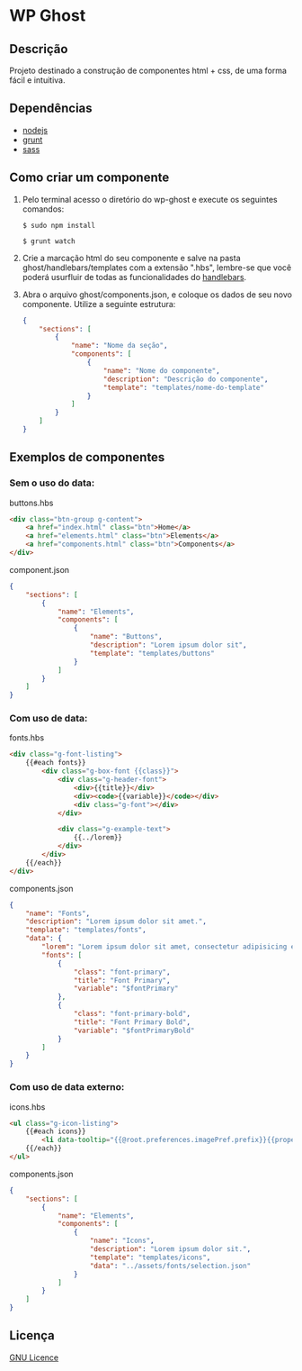# WP Ghost

## Descrição

Projeto destinado a construção de componentes html + css, de uma forma fácil e intuitiva.

## Dependências

* [nodejs](https://nodejs.org/)
* [grunt](http://gruntjs.com/)
* [sass](http://sass-lang.com/install)

## Como criar um componente

1. Pelo terminal acesso o diretório do wp-ghost e execute os seguintes comandos:

    ```shell
    $ sudo npm install
    ```
    ```shell
    $ grunt watch
    ```

2. Crie a marcação html do seu componente e salve na pasta ghost/handlebars/templates com a extensão ".hbs", lembre-se que você poderá usurfluir de todas as funcionalidades do [handlebars](http://handlebarsjs.com/).

3. Abra o arquivo ghost/components.json, e coloque os dados de seu novo componente. Utilize a seguinte estrutura:

    ```json
    {
        "sections": [
            {
                "name": "Nome da seção",
                "components": [
                    {
                        "name": "Nome do componente",
                        "description": "Descrição do componente",
                        "template": "templates/nome-do-template"
                    }
                ]
            }
        ]
    }
    ```

## Exemplos de componentes

### Sem o uso do data:

buttons.hbs

```html
<div class="btn-group g-content">
    <a href="index.html" class="btn">Home</a>
    <a href="elements.html" class="btn">Elements</a>
    <a href="components.html" class="btn">Components</a>
</div>
```
component.json

```json
{
    "sections": [
        {
            "name": "Elements",
            "components": [
                {
                    "name": "Buttons",
                    "description": "Lorem ipsum dolor sit",
                    "template": "templates/buttons"
                }
            ]
        }
    ]
}
```
### Com uso de data:

fonts.hbs
```html
<div class="g-font-listing">
    {{#each fonts}}
        <div class="g-box-font {{class}}">
            <div class="g-header-font">
                <div>{{title}}</div>
                <div><code>{{variable}}</code></div>
                <div class="g-font"></div>
            </div>

            <div class="g-example-text">
                {{../lorem}}
            </div>
        </div>
    {{/each}}
</div>
```

components.json

```json
{
    "name": "Fonts",
    "description": "Lorem ipsum dolor sit amet.",
    "template": "templates/fonts",
    "data": {
        "lorem": "Lorem ipsum dolor sit amet, consectetur adipisicing elit.",
        "fonts": [
            {
                "class": "font-primary",
                "title": "Font Primary",
                "variable": "$fontPrimary"
            },
            {
                "class": "font-primary-bold",
                "title": "Font Primary Bold",
                "variable": "$fontPrimaryBold"
            }
        ]
    }
}
```

### Com uso de data externo:

icons.hbs

```html
<ul class="g-icon-listing">
    {{#each icons}}
        <li data-tooltip="{{@root.preferences.imagePref.prefix}}{{properties.name}}"><i class="{{@root.preferences.imagePref.prefix}}{{properties.name}}"></i></li>
    {{/each}}
</ul>
```

components.json

```json
{
    "sections": [
        {
            "name": "Elements",
            "components": [
                {
                    "name": "Icons",
                    "description": "Lorem ipsum dolor sit.",
                    "template": "templates/icons",
                    "data": "../assets/fonts/selection.json"
                }
            ]
        }
    ]
}
```

## Licença

[GNU Licence](https://github.com/Apiki/wp-ghost/blob/master/LICENSE)
